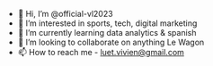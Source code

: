 - 👋 Hi, I’m @official-vl2023
- 👀 I’m interested in sports, tech, digital marketing
- 🌱 I’m currently learning data analytics & spanish
- 💞️ I’m looking to collaborate on anything Le Wagon
- 📫 How to reach me - luet.vivien@gmail.com

<!---
official-vl2023/official-vl2023 is a ✨ special ✨ repository because its `README.md` (this file) appears on your GitHub profile.
You can click the Preview link to take a look at your changes.
--->
